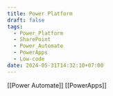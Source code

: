```yaml
---
title: Power Platform
draft: false
tags:
  - Power_Platform
  - SharePoint
  - Power_Automate
  - PowerApps
  - Low-code
date: 2024-05-31T14:32:10+07:00
---
```

[[Power Automate]]
[[PowerApps]]